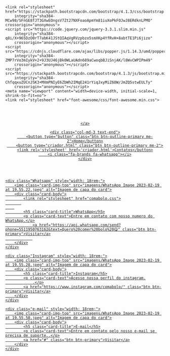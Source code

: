 <!DOCTYPE html>
<html lang="pt-br">

<head>
    <title>Coma Bolo</title>
    <meta charset="utf-8">

    <link rel="stylesheet" href="https://stackpath.bootstrapcdn.com/bootstrap/4.1.3/css/bootstrap.min.css"
        integrity="sha384-MCw98/SFnGE8fJT3GXwEOngsV7Zt27NXFoaoApmYm81iuXoPkFOJwJ8ERdknLPMO" crossorigin="anonymous">
    <script src="https://code.jquery.com/jquery-3.3.1.slim.min.js"
        integrity="sha384-q8i/X+965DzO0rT7abK41JStQIAqVgRVzpbzo5smXKp4YfRvH+8abtTE1Pi6jizo"
        crossorigin="anonymous"></script>
    <script src="https://cdnjs.cloudflare.com/ajax/libs/popper.js/1.14.3/umd/popper.min.js"
        integrity="sha384-ZMP7rVo3mIykV+2+9J3UJ46jBk0WLaUAdn689aCwoqbBJiSnjAK/l8WvCWPIPm49"
        crossorigin="anonymous"></script>
    <script src="https://stackpath.bootstrapcdn.com/bootstrap/4.1.3/js/bootstrap.min.js"
        integrity="sha384-ChfqqxuZUCnJSK3+MXmPNIyE6ZbWh2IMqE241rYiqJxyMiZ6OW/JmZQ5stwEULTy"
        crossorigin="anonymous"></script>
    <meta name="viewport" content="width=device-width, initial-scale=1, shrink-to-fit=no">
    <link rel="stylesheet" href="font-awesome/css/font-awesome.min.css">


</head>
<header
    class="d-flex flex-wrap align-items-center justify-content-center justify-content-md-between py-3 mb-4 border-bottom">
    <a href="/" class="d-flex align-items-center col-md-3 mb-2 mb-md-0 text-dark text-decoration-none">
        <svg class="bi me-2" width="40" height="32" role="img" aria-label="Bootstrap">
            <use xlink:href="#bootstrap"></use>
        </svg>

    </a>

    <div class="col-md-3 text-end">
        <button type="button" class="btn btn-outline-primary me-2">Home</button>
        <button type="criador.html" class="btn btn-outline-primary me-2"><link rel='stylesheet' href='criador.html'>Contatos</button>
        <i class="fa-brands fa-whatsapp"></i>
    </div>

</header>
</div>


<body>


    <div class="Whatsapp" style="width: 18rem;">
        <img class="card-img-top" src="imagens/WhatsApp Image 2023-02-19 at 19.55.22.jpeg" alt="Imagem de capa do card">
        <div class="card-body">
            <link rel="stylesheet" href="comabolo.css">
           
        
            <h5 class="card-title">WhatsApp</h5>
            <p class="card-text">Entre em contato com nosso numero do WhatsApp.</p>
                <a href="https://api.whatsapp.com/send?phone=5511950763162&text=Quero%20comer%20bolo%20😋" class="btn btn-primary">Visitar</a>
                
        </div>
    </div>

    <div class="Instagram" style="width: 18rem;">
        <img class="card-img-top" src="imagens/WhatsApp Image 2023-02-19 at 19.55.28.jpeg" alt="Imagem de capa do card">
        <div class="card-body">
            <h5 class="card-title">Instagram</h5>
            <p class="card-text">Acesse nossa perfil do instagram.
                .</p>
            <a href="https://www.instagram.com/comabolo/" class="btn btn-primary">Visitar</a>
        </div>
    </div>

    <div class="e-mail" style="width: 18rem;">
        <img class="card-img-top" src="imagens/WhatsApp Image 2023-02-19 at 19.55.50.jpeg" alt="Imagem de capa do card">
        <div class="card-body">
            <h5 class="card-title">E-mail</h5>
            <p class="card-text">Entre em contato pelo nosso e-mail se precisa de suporte..</p>
            <a href="#" class="btn btn-primary">Visitar</a>
        </div>
    </div>


</body>


</div>

</html>
